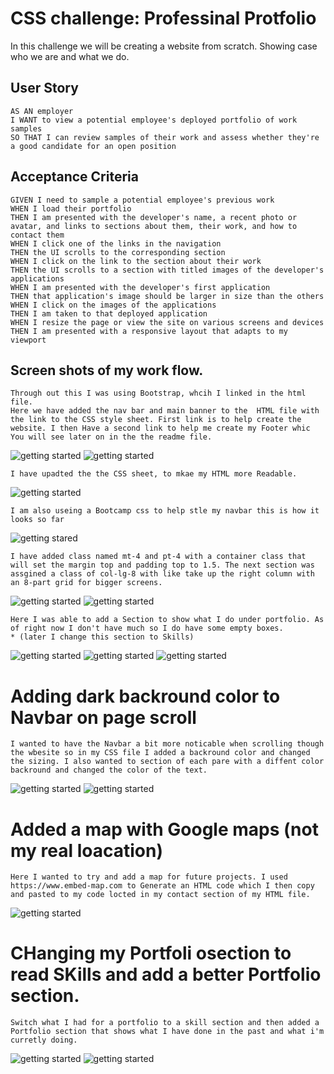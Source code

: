 # CSS challenge: Professinal Protfolio

In this challenge we will be creating a website from scratch. Showing case who we are and what we do. 

## User Story 

```
AS AN employer
I WANT to view a potential employee's deployed portfolio of work samples
SO THAT I can review samples of their work and assess whether they're a good candidate for an open position
```

## Acceptance Criteria

```
GIVEN I need to sample a potential employee's previous work
WHEN I load their portfolio
THEN I am presented with the developer's name, a recent photo or avatar, and links to sections about them, their work, and how to contact them
WHEN I click one of the links in the navigation
THEN the UI scrolls to the corresponding section
WHEN I click on the link to the section about their work
THEN the UI scrolls to a section with titled images of the developer's applications
WHEN I am presented with the developer's first application
THEN that application's image should be larger in size than the others
WHEN I click on the images of the applications
THEN I am taken to that deployed application
WHEN I resize the page or view the site on various screens and devices
THEN I am presented with a responsive layout that adapts to my viewport
```
## Screen shots of my work flow.
```
Through out this I was using Bootstrap, whcih I linked in the html file.
Here we have added the nav bar and main banner to the  HTML file with the link to the CSS style sheet. First link is to help create the website. I then Have a second link to help me create my Footer whic You will see later on in the the readme file. 
```
![getting started](assets/img/MAin%20abnner_nav%20bar%20html.jpg)
![getting started](assets/img/Link%20to%20help%20with%20CSS.jpg)

```
I have upadted the the CSS sheet, to mkae my HTML more Readable.
```
![getting started](assets/img/css_01.jpg)
```
I am also useing a Bootcamp css to help stle my navbar this is how it looks so far
```
![getting stared](assets/img/website_looks_01.jpg)
```
I have added class named mt-4 and pt-4 with a container class that will set the margin top and padding top to 1.5. The next section was assgined a class of col-lg-8 with like take up the right column with an 8-part grid for bigger screens.
```
![getting started](assets/img/AboutMe-css01.jpg)
![getting started](assets/img/Aboutme_websiteImg_01.jpg)

```
Here I was able to add a Section to show what I do under portfolio. As of right now I don't have much so I do have some empty boxes. 
* (later I change this section to Skills)
```
![getting started](assets/img/Portfolio%20section.jpg)
![getting started](assets/img/Portfolio_html.jpg)
![getting started](assets/img/potfolio_css.jpg)

# Adding dark backround color to Navbar on page scroll
```
I wanted to have the Navbar a bit more noticable when scrolling though the wbesite so in my CSS file I added a backround color and changed the sizing. I also wanted to section of each pare with a diffent color backround and changed the color of the text.
```
![getting started](assets/img/navbar_textChanged.jpg)
![getting started](assets/img/Website_navbar_textChange.jpg)

# Added a map with Google maps (not my real loacation)
```
Here I wanted to try and add a map for future projects. I used  https://www.embed-map.com to Generate an HTML code which I then copy and pasted to my code locted in my contact section of my HTML file. 
```
![getting started](assets/img/contact_section_withGooglemaps.jpg)

# CHanging my Portfoli osection to read SKills and add a better Portfolio section.
```
Switch what I had for a portfolio to a skill section and then added a Portfolio section that shows what I have done in the past and what i'm curretly doing.
```
![getting started](assets/img/UPdatdeProtfolio_toSkill.jpg)
![getting started](assets/img/Portfolio%20section.jpg)

